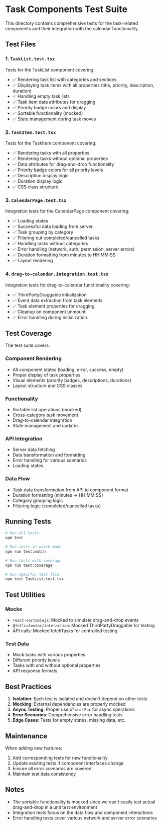 # Task Components Test Suite

This directory contains comprehensive tests for the task-related components and their integration with the calendar functionality.

## Test Files

### 1. `TaskList.test.tsx`

Tests for the TaskList component covering:

- ✅ Rendering task list with categories and sections
- ✅ Displaying task items with all properties (title, priority, description, duration)
- ✅ Handling empty task lists
- ✅ Task item data attributes for dragging
- ✅ Priority badge colors and display
- ✅ Sortable functionality (mocked)
- ✅ State management during task moves

### 2. `TaskItem.test.tsx`

Tests for the TaskItem component covering:

- ✅ Rendering tasks with all properties
- ✅ Rendering tasks without optional properties
- ✅ Data attributes for drag-and-drop functionality
- ✅ Priority badge colors for all priority levels
- ✅ Description display logic
- ✅ Duration display logic
- ✅ CSS class structure

### 3. `CalendarPage.test.tsx`

Integration tests for the CalendarPage component covering:

- ✅ Loading states
- ✅ Successful data loading from server
- ✅ Task grouping by category
- ✅ Filtering out completed/cancelled tasks
- ✅ Handling tasks without categories
- ✅ Error handling (network, auth, permission, server errors)
- ✅ Duration formatting from minutes to HH:MM:SS
- ✅ Layout rendering

### 4. `drag-to-calendar.integration.test.tsx`

Integration tests for drag-to-calendar functionality covering:

- ✅ ThirdPartyDraggable initialization
- ✅ Event data extraction from task elements
- ✅ Task element properties for dragging
- ✅ Cleanup on component unmount
- ✅ Error handling during initialization

## Test Coverage

The test suite covers:

### Component Rendering

- All component states (loading, error, success, empty)
- Proper display of task properties
- Visual elements (priority badges, descriptions, durations)
- Layout structure and CSS classes

### Functionality

- Sortable list operations (mocked)
- Cross-category task movement
- Drag-to-calendar integration
- State management and updates

### API Integration

- Server data fetching
- Data transformation and formatting
- Error handling for various scenarios
- Loading states

### Data Flow

- Task data transformation from API to component format
- Duration formatting (minutes → HH:MM:SS)
- Category grouping logic
- Filtering logic (completed/cancelled tasks)

## Running Tests

```bash
# Run all tests
npm test

# Run tests in watch mode
npm run test:watch

# Run tests with coverage
npm run test:coverage

# Run specific test file
npm test TaskList.test.tsx
```

## Test Utilities

### Mocks

- `react-sortablejs`: Mocked to simulate drag-and-drop events
- `@fullcalendar/interaction`: Mocked ThirdPartyDraggable for testing
- API calls: Mocked fetchTasks for controlled testing

### Test Data

- Mock tasks with various properties
- Different priority levels
- Tasks with and without optional properties
- API response formats

## Best Practices

1. **Isolation**: Each test is isolated and doesn't depend on other tests
2. **Mocking**: External dependencies are properly mocked
3. **Async Testing**: Proper use of `waitFor` for async operations
4. **Error Scenarios**: Comprehensive error handling tests
5. **Edge Cases**: Tests for empty states, missing data, etc.

## Maintenance

When adding new features:

1. Add corresponding tests for new functionality
2. Update existing tests if component interfaces change
3. Ensure all error scenarios are covered
4. Maintain test data consistency

## Notes

- The sortable functionality is mocked since we can't easily test actual drag-and-drop in a unit test environment
- Integration tests focus on the data flow and component interactions
- Error handling tests cover various network and server error scenarios

